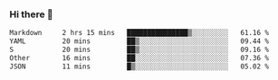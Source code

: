 ### Hi there 👋

<!--
**WShiBin/WShiBin** is a ✨ _special_ ✨ repository because its `README.md` (this file) appears on your GitHub profile.

Here are some ideas to get you started:

- 🔭 I’m currently working on ...
- 🌱 I’m currently learning ...
- 👯 I’m looking to collaborate on ...
- 🤔 I’m looking for help with ...
- 💬 Ask me about ...
- 📫 How to reach me: ...
- 😄 Pronouns: ...
- ⚡ Fun fact: ...
-->

<!--START_SECTION:waka-->

```txt
Markdown     2 hrs 15 mins   ███████████████▒░░░░░░░░░   61.16 %
YAML         20 mins         ██▒░░░░░░░░░░░░░░░░░░░░░░   09.44 %
S            20 mins         ██▒░░░░░░░░░░░░░░░░░░░░░░   09.16 %
Other        16 mins         ██░░░░░░░░░░░░░░░░░░░░░░░   07.36 %
JSON         11 mins         █▒░░░░░░░░░░░░░░░░░░░░░░░   05.02 %
```

<!--END_SECTION:waka-->
